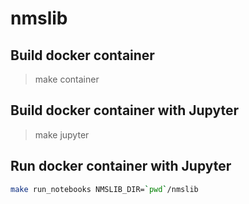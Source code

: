 # nmslib

## Build docker container
> make container

## Build docker container with Jupyter
> make jupyter

## Run docker container with Jupyter
```bash
make run_notebooks NMSLIB_DIR=`pwd`/nmslib
```

